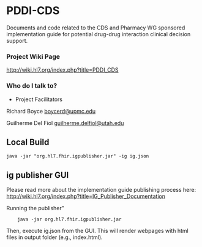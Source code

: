 # PDDI-CDS
Documents and code related to the CDS and Pharmacy WG sponsored implementation guide for potential drug-drug interaction clinical decision support. 

### Project Wiki Page ###

http://wiki.hl7.org/index.php?title=PDDI_CDS

### Who do I talk to? ###

* Project Facilitators

Richard Boyce boycerd@upmc.edu

Guilherme Del Fiol guilherme.delfiol@utah.edu

## Local Build
    java -jar "org.hl7.fhir.igpublisher.jar" -ig ig.json
   
    
## ig publisher GUI

Please read more about the implementation guide publishing process here: http://wiki.hl7.org/index.php?title=IG_Publisher_Documentation 

Running the publisher"
```
    java -jar org.hl7.fhir.igpublisher.jar
```     

Then, execute ig.json from the GUI. This will render webpages with html files in output folder (e.g., index.html).
